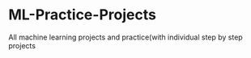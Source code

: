 # ML-Practice-Projects
All machine learning projects and practice(with individual step by step projects
